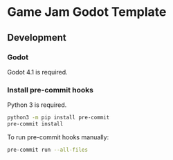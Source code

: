 # Game Jam Godot Template

## Development

### Godot

Godot 4.1 is required.

### Install pre-commit hooks

Python 3 is required.

```bash
python3 -m pip install pre-commit
pre-commit install
```

To run pre-commit hooks manually:

```bash
pre-commit run --all-files
```
